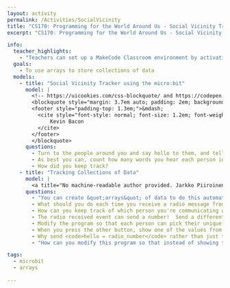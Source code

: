 ```yaml
---
layout: activity
permalink: /Activities/SocialVicinity
title: "CS170: Programming for the World Around Us - Social Vicinity Tracking with the micro:bit"
excerpt: "CS170: Programming for the World Around Us - Social Vicinity Tracking with the micro:bit"

info:
  teacher_highlights:
    - "Teachers can set up a MakeCode Classroom environment by activating this <a href=\"../files/activity-socialvicinity/socialvicinity-20220705-0406-microbit-classroom-resume-activity.html\">template</a>."
  goals: 
    - To use arrays to store collections of data
  models:
    - title: "Social Vicinity Tracker using the micro:bit"
      model: |
        <!-- https://uicookies.com/css-blockquote/ and https://codepen.io/jonitrythall/pen/XbENPM-->
        <blockquote style="margin: 3.7em auto; padding: 2em; background: linear-gradient(white, white) padding-box, url(https://s3-us-west-2.amazonaws.com/s.cdpn.io/80625/sea.jpg) border-box  0 / cover; border: 2em solid transparent; box-shadow: 5px 3px 30px black; font-size: 1.4em; font-style: italic; line-height: 1.5; width: 40%;">If you take me out of it, I find &quot;six degrees&quot; to be a beautiful concept that we should try to live by.
        <footer style="padding-top: 1.3em;">&mdash;
          <cite style="font-style: normal; font-size: 1.2em; font-weight: bold;">
              Kevin Bacon
          </cite>
        </footer>
        </blockquote>
      questions: 
        - Turn to the people around you and say hello to them, and tell them where you’re from.
        - As best you can, count how many words you hear each person in the room say.  You might need some paper for this!
        - How did you keep track?
    - title: "Tracking Collections of Data"
      model: |
        <a title="No machine-readable author provided. Jarkko Piiroinen assumed (based on copyright claims)., Public domain, via Wikimedia Commons" href="https://commons.wikimedia.org/wiki/File:Array1.svg"><img width="256" alt="Array1" src="https://upload.wikimedia.org/wikipedia/commons/thumb/3/3f/Array1.svg/256px-Array1.svg.png"></a>
      questions: 
        - "You can create &quot;arrays&quot; of data to do this automatically!  In python, this creates a table for each of 5 of your friends, each set to 0 words: <code>friends = [0,0,0,0,0]</code>"
        - What should you do each time you receive a radio message from a friend?
        - How can you keep track of which person you're communicating with?
        - The radio received event can send a number!  Send a different number for each person.  How should we store this special &quot;radio number?&quot;
        - Modify the program so that each person can pick their unique radio number by incrementing the variable by 1 every time the A button is pressed.  Perhaps display it on the screen so you know which radio number you will use (and make sure no-one else is using it).
        - When you press the other button, show one of the values from the array on screen.  You can use another variable for this.
        - Why send <code>hello = radio_number</code> rather than just the radio number like we did before?  Either way works, but what additional flexibility do you gain by using this block?
        - "How can you modify this program so that instead of showing the number of messages you've received, you show instead the number of seconds you were near one another?  What would you need to do to figure out a conversion between messages seen and time?  As a hint: can you guess how long someone was speaking by counting the number of words you heard them say?  How might you do this?"

tags:
  - microbit
  - arrays
  
---
```


